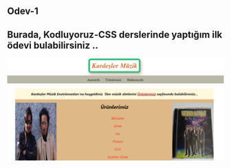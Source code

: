 ## Odev-1

Burada, Kodluyoruz-CSS derslerinde yaptığım ilk ödevi bulabilirsiniz ..
---
 

![](./img/css-odev-1.PNG)

